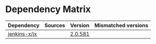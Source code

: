 # Dependency Matrix

Dependency | Sources | Version | Mismatched versions
---------- | ------- | ------- | -------------------
[jenkins-x/jx](https://github.com/jenkins-x/jx.git) |  | [2.0.581](https://github.com/jenkins-x/jx/releases/tag/v2.0.581) | 
